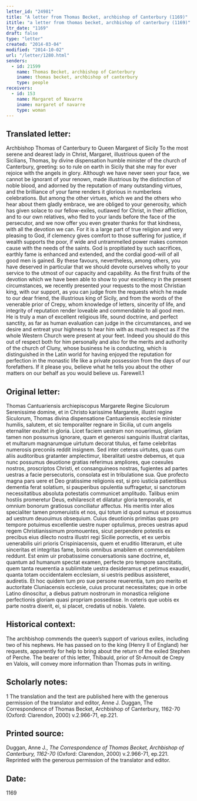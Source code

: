 ```yaml
---
letter_id: "24981"
title: "A letter from Thomas Becket, archbishop of Canterbury (1169)"
ititle: "a letter from thomas becket, archbishop of canterbury (1169)"
ltr_date: "1169"
draft: false
type: "letter"
created: "2014-03-04"
modified: "2014-10-02"
url: "/letter/1280.html"
senders:
  - id: 21599
    name: Thomas Becket, archbishop of Canterbury
    iname: thomas becket, archbishop of canterbury
    type: people
receivers:
  - id: 153
    name: Margaret of Navarre
    iname: margaret of navarre
    type: woman
---
```

<h2> Translated letter:</h2>Archbishop Thomas of Canterbury to Queen Margaret of Sicily
To the most serene and dearest lady in Christ, Margaret, illustrious queen of the Sicilians, Thomas, by divine dispensation humble minister of the church of Canterbury, greeting: so to rule on earth in Sicily that she may for ever rejoice with the angels in glory.
Although we have never seen your face, we cannot be ignorant of your renown, made illustrious by the distinction of noble blood, and adorned by the reputation of many outstanding virtues, and the brilliance of your fame renders it glorious in numberless celebrations. But among the other virtues, which we and the others who hear about them gladly embrace, we are obliged to your generosity, which has given solace to our fellow-exiles, outlawed for Christ, in their affliction, and to our own relatives, who fled to your lands before the face of the persecutor,  and we now offer you even greater thanks for that kindness, with all the devotion we can. For it is a large part of true religion and very pleasing to God, if clemency gives comfort to those suffering for justice, if wealth supports the poor, if wide and untrammelled power makes common cause with the needs of the saints. God is propitiated by such sacrifices, earthly fame is enhanced and extended, and the cordial good-will of all good men is gained. By these favours, nevertheless, among others, you have deserved in particular that we should devote ourselves wholly to your service to the utmost of our capacity and capability. As the first fruits of the devotion which we have been able to show to your excellency in the present circumstances, we recently presented your requests to the most Christian king, with our support, as you can judge from the requests which he made to our dear friend, the illustrious king of Sicily, and from the words of the venerable prior of Crepy, whom knowledge of letters, sincerity of life, and integrity of reputation render loveable and commendable to all good men. He is truly a man of excellent religious life, sound doctrine, and perfect sanctity, as far as human evaluation can judge in the circumstances, and we desire and entreat your highness to hear him with as much respect as if the whole Western Church were present at your feet. Indeed you should do this out of respect both for him personally and also for the merits and authority of the church of Cluny, whose business he is conducting, which is distinguished in the Latin world for having enjoyed the reputation for perfection in the monastic life like a private possession from the days of our forefathers. If it please you, believe what he tells you about the other matters on our behalf as you would believe us. Farewell.1
<h2 class="mt-4"> Original letter:</h2>Thomas Cantuariensis archiepiscopus Margarete Regine Siculorum
Serenissime domine, et in Christo karissime Margarete, illustri regine Siculorum, Thomas divina dispensatione Cantuariensis ecclesie minister humilis, salutem, et sic temporaliter regnare in Sicilia, ut cum angelis eternaliter exultet in gloria.
Licet faciem uestram non nouerimus, gloriam tamen non possumus ignorare, quam et generosi sanguinis illustrat claritas, et multarum magnarumque uirtutum decorat titulus, et fame celebritas numerosis preconiis reddit insignem. Sed inter ceteras uirtutes, quas cum aliis auditoribus gratanter amplectimur, liberalitati uestre debemus, et qua nunc possumus deuotione gratias referimus ampliores, que coexules nostros, proscriptos Christi, et consanguineos nostras, fugientes ad partes uestras a facie persecutoris, consolata est in tribulatione sua. Que profecto magna pars uere et Deo gratissime religionis est, si pro iusticia patientibus dementia ferat solatium, si pauperibus opulentia suffragetur, si sanctorum necessitatibus absoluta potestatis communicet amplitudo. Talibus enim hostiis promeretur Deus, exhilarescit et dilatatur gloria temporalis, et omnium bonorum gratiosus   conciliatur affectus. His meritis inter alios specialiter tamen promeruistis et nos, qui totum id quod sumus et possumus ad uestrum deuouimus obsequium. Cuius deuotionis primitias quas pro tempore potuimus excellentie uestre nuper optulimus, preces uestras apud regem Christianissimum promouentes, sicut perpendere potestis ex precibus eius dilecto nostra illustri regi Sicilie porrectis,  et ex uerbis uenerabilis uiri prioris Crispiniacensis, quem et eruditio litterarum, et uite sinceritas et integritas fame, bonis omnibus amabilem et commendabilem reddunt. Est enim uir probatissime conuersationis sane doctrine, et, quantum ad humanum spectat examen, perfecte pro tempore sanctitatis, quem tanta reuerentia a sublimitate uestra desideramus et petimus exaudiri, quanta totam occidentalem ecclesiam, si uestris pedibus assisteret, audiretis. Et hoc quidem tum pro sue persone reuerentia, tum pro merito et auctoritate Cluniacensis ecclesie, cuius procurat necessitates; que in orbe Latino dinoscitur, a diebus patrum nostrorum in monastica religione perfectionis gloriam quasi propriam possedisse. In ceteris que uobis ex parte nostra dixerit, ei, si placet, credatis ut nobis. Valete.
<h2 class="mt-4"> Historical context:</h2>The archbishop commends the queen’s support of various exiles, including two of his nephews.  He has passed on to the king (Henry II of England) her requests, apparently for help to bring about the return of the exiled Stephen of Perche.  The bearer of this letter, Thibauld, prior of St-Arnoult de Crepy en Valois, will convey more information than Thomas puts in writing.
<h2 class="mt-4"> Scholarly notes:</h2>1 The translation and the text are published here with the generous permission of the translator and editor, Anne J. Duggan, The Correspondence of Thomas Becket, Archbishop of Canterbury, 1162-70 (Oxford:  Clarendon,  2000) v.2.966-71, ep.221.
<h2 class="mt-4"> Printed source:</h2><p>Duggan, Anne J., <em>The Correspondence of Thomas Becket, Archbishop of Canterbury, 1162-70</em> (Oxford: Clarendon, 2000) v.2.966-71, ep.221. Reprinted with the generous permission of the translator and editor.</p><h2 class="mt-4"> Date:</h2>1169